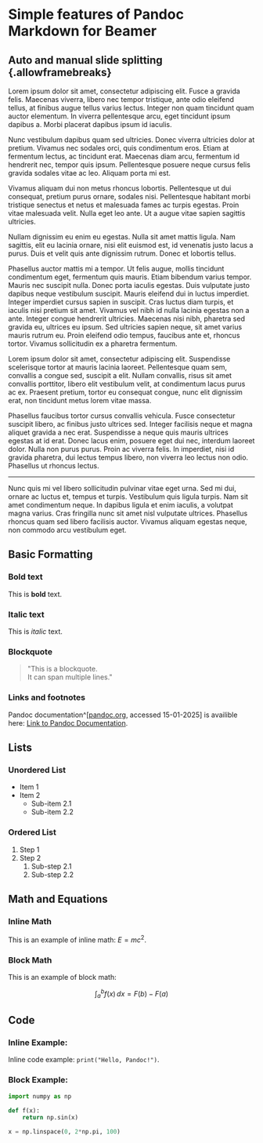 # Simple features of Pandoc Markdown for Beamer

## Auto and manual slide splitting  {.allowframebreaks} 

Lorem ipsum dolor sit amet, consectetur adipiscing elit. Fusce a gravida felis. Maecenas viverra, libero nec tempor tristique, ante odio eleifend tellus, at finibus augue tellus varius lectus. Integer non quam tincidunt quam auctor elementum. In viverra pellentesque arcu, eget tincidunt ipsum dapibus a. Morbi placerat dapibus ipsum id iaculis. 

Nunc vestibulum dapibus quam sed ultricies. Donec viverra ultricies dolor at pretium. Vivamus nec sodales orci, quis condimentum eros. Etiam at fermentum lectus, ac tincidunt erat. Maecenas diam arcu, fermentum id hendrerit nec, tempor quis ipsum. Pellentesque posuere neque cursus felis gravida sodales vitae ac leo. Aliquam porta mi est.

Vivamus aliquam dui non metus rhoncus lobortis. Pellentesque ut dui consequat, pretium purus ornare, sodales nisi. Pellentesque habitant morbi tristique senectus et netus et malesuada fames ac turpis egestas. Proin vitae malesuada velit. Nulla eget leo ante. Ut a augue vitae sapien sagittis ultricies. 

Nullam dignissim eu enim eu egestas. Nulla sit amet mattis ligula. Nam sagittis, elit eu lacinia ornare, nisi elit euismod est, id venenatis justo lacus a purus. Duis et velit quis ante dignissim rutrum. Donec et lobortis tellus.

Phasellus auctor mattis mi a tempor. Ut felis augue, mollis tincidunt condimentum eget, fermentum quis mauris. Etiam bibendum varius tempor. Mauris nec suscipit nulla. Donec porta iaculis egestas. Duis vulputate justo dapibus neque vestibulum suscipit. Mauris eleifend dui in luctus imperdiet. Integer imperdiet cursus sapien in suscipit. Cras luctus diam turpis, et iaculis nisi pretium sit amet. Vivamus vel nibh id nulla lacinia egestas non a ante. Integer congue hendrerit ultricies. Maecenas nisi nibh, pharetra sed gravida eu, ultrices eu ipsum. Sed ultricies sapien neque, sit amet varius mauris rutrum eu. Proin eleifend odio tempus, faucibus ante et, rhoncus tortor. Vivamus sollicitudin ex a pharetra fermentum.

Lorem ipsum dolor sit amet, consectetur adipiscing elit. Suspendisse scelerisque tortor at mauris lacinia laoreet. Pellentesque quam sem, convallis a congue sed, suscipit a elit. Nullam convallis, risus sit amet convallis porttitor, libero elit vestibulum velit, at condimentum lacus purus ac ex. Praesent pretium, tortor eu consequat congue, nunc elit dignissim erat, non tincidunt metus lorem vitae massa. 

Phasellus faucibus tortor cursus convallis vehicula. Fusce consectetur suscipit libero, ac finibus justo ultrices sed. Integer facilisis neque et magna aliquet gravida a nec erat. Suspendisse a neque quis mauris ultrices egestas at id erat. Donec lacus enim, posuere eget dui nec, interdum laoreet dolor. Nulla non purus purus. Proin ac viverra felis. In imperdiet, nisi id gravida pharetra, dui lectus tempus libero, non viverra leo lectus non odio. Phasellus ut rhoncus lectus.

--- 

Nunc quis mi vel libero sollicitudin pulvinar vitae eget urna. Sed mi dui, ornare ac luctus et, tempus et turpis. Vestibulum quis ligula turpis. Nam sit amet condimentum neque. In dapibus ligula et enim iaculis, a volutpat magna varius. Cras fringilla nunc sit amet nisl vulputate ultrices. Phasellus rhoncus quam sed libero facilisis auctor. Vivamus aliquam egestas neque, non commodo arcu vestibulum eget. 

## Basic Formatting

### Bold text

This is **bold** text.

### Italic text

This is *italic* text.

### Blockquote

> "This is a blockquote. \
> It can span multiple lines."

### Links and footnotes

Pandoc documentation^[[pandoc.org](https://pandoc.org), accessed 15-01-2025] is availible here: 
[Link to Pandoc Documentation](https://pandoc.org).

## Lists

### Unordered List

- Item 1
- Item 2
  - Sub-item 2.1
  - Sub-item 2.2

### Ordered List

1. Step 1
2. Step 2
   1. Sub-step 2.1
   2. Sub-step 2.2

## Math and Equations

### Inline Math

This is an example of inline math: $E = mc^2$.

### Block Math

This is an example of block math:

<!-- {#eq:sample-equation} -->
$$
\int_a^b f(x) \,dx = F(b) - F(a)
$$

## Code

### Inline Example:

Inline code example: `print("Hello, Pandoc!")`.

### Block Example:

<!-- {#lst:sample-listing .python caption="Sample Python code listing"} -->
```python
import numpy as np

def f(x):
    return np.sin(x)

x = np.linspace(0, 2*np.pi, 100)
```
